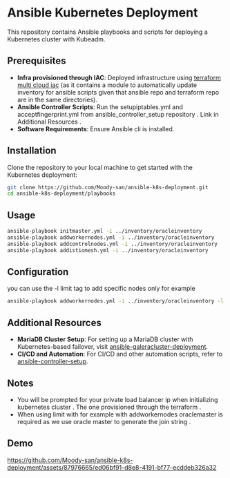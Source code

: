 # Ansible Kubernetes Deployment

This repository contains Ansible playbooks and scripts for deploying a Kubernetes cluster with Kubeadm.
## Prerequisites

- **Infra provisioned through IAC**: Deployed infrastructure using [terraform multi cloud iac](https://github.com/Moody-san/terraform-multicloud-infra) (as it contains a module to automatically update inventory for ansible scripts given that ansible repo and terraform repo are in the same directories). 
- **Ansible Controller Scripts**: Run the setupiptables.yml and acceptfingerprint.yml from ansible_controller_setup repository . Link in Additional Resources .
- **Software Requirements**: Ensure Ansible cli is installed.

## Installation

Clone the repository to your local machine to get started with the Kubernetes deployment:

```bash
git clone https://github.com/Moody-san/ansible-k8s-deployment.git
cd ansible-k8s-deployment/playbooks
```
## Usage
```bash
ansible-playbook initmaster.yml -i ../inventory/oracleinventory
ansible-playbook addworkernodes.yml -i ../inventory/oracleinventory
ansible-playbook addcontrolnodes.yml -i ../inventory/oracleinventory
ansible-playbook addistiomesh.yml -i ../inventory/oracleinventory
```
## Configuration

you can use the -l limit tag to add specific nodes only for example 
```bash
ansible-playbook addworkernodes.yml -i ../inventory/oracleinventory -l oraclemaster,oracleworker
```

## Additional Resources
- **MariaDB Cluster Setup**: For setting up a MariaDB cluster with Kubernetes-based failover, visit [ansible-galeracluster-deployment](https://github.com/Moody-san/ansible-galeracluster-deployment).
- **CI/CD and Automation**: For CI/CD and other automation scripts, refer to [ansible-controller-setup](https://github.com/Moody-san/ansible-controller-setup).

## Notes
- You will be prompted for your private load balancer ip when initializing kubernetes cluster . The one provisioned through the terraform .
- When using limit with for example with addworkernodes oraclemaster is required as we use oracle master to generate the join string .

## Demo


https://github.com/Moody-san/ansible-k8s-deployment/assets/87976665/ed06bf91-d8e8-4191-bf77-ecddeb326a32

